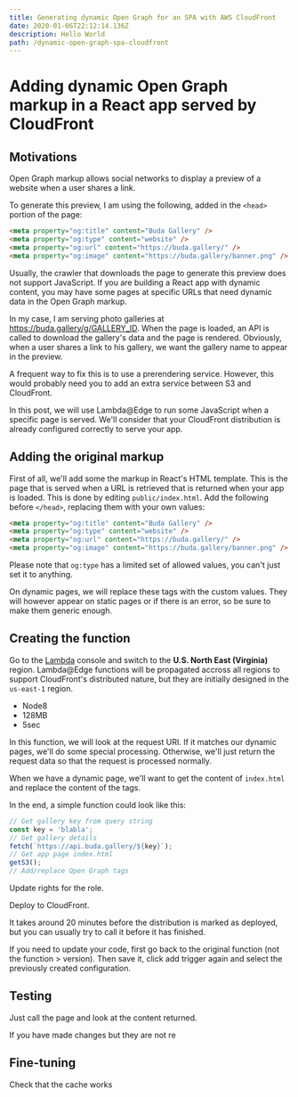 ```yaml
---
title: Generating dynamic Open Graph for an SPA with AWS CloudFront
date: 2020-01-06T22:12:14.136Z
description: Hello World
path: /dynamic-open-graph-spa-cloudfront
---
```


# Adding dynamic Open Graph markup in a React app served by CloudFront

## Motivations

Open Graph markup allows social networks to display a preview of a website when a user shares a link.

<!-- Image of Facebook Open Graph preview -->

To generate this preview, I am using the following, added in the `<head>` portion of the page:

```html
<meta property="og:title" content="Buda Gallery" />
<meta property="og:type" content="website" />
<meta property="og:url" content="https://buda.gallery/" />
<meta property="og:image" content="https://buda.gallery/banner.png" />
```

Usually, the crawler that downloads the page to generate this preview does not support JavaScript. If you are building a React app with dynamic content, you may have some pages at specific URLs that need dynamic data in the Open Graph markup.

In my case, I am serving photo galleries at https://buda.gallery/g/GALLERY_ID. When the page is loaded, an API is called to download the gallery's data and the page is rendered. Obviously, when a user shares a link to his gallery, we want the gallery name to appear in the preview.

A frequent way to fix this is to use a prerendering service. However, this would probably need you to add an extra service between S3 and CloudFront.

In this post, we will use Lambda@Edge to run some JavaScript when a specific page is served. We'll consider that your CloudFront distribution is already configured correctly to serve your app.

## Adding the original markup

First of all, we'll add some the markup in React's HTML template. This is the page that is served when a URL is retrieved that is returned when your app is loaded. This is done by editing `public/index.html`. Add the following before `</head>`, replacing them with your own values:

```html
<meta property="og:title" content="Buda Gallery" />
<meta property="og:type" content="website" />
<meta property="og:url" content="https://buda.gallery/" />
<meta property="og:image" content="https://buda.gallery/banner.png" />
```

<!-- Maybe don't add that in fact and just push before </head> -->

Please note that `og:type` has a limited set of allowed values, you can't just set it to anything.

On dynamic pages, we will replace these tags with the custom values. They will however appear on static pages or if there is an error, so be sure to make them generic enough.

## Creating the function

Go to the [Lambda](https://console.aws.com) console and switch to the **U.S. North East (Virginia)** region. Lambda@Edge functions will be propagated accross all regions to support CloudFront's distributed nature, but they are initially designed in the `us-east-1` region.

- Node8
- 128MB
- 5sec

In this function, we will look at the request URI. If it matches our dynamic pages, we'll do some special processing. Otherwise, we'll just return the request data so that the request is processed normally.

When we have a dynamic page, we'll want to get the content of `index.html` and replace the content of the tags.

In the end, a simple function could look like this:

```javascript
// Get gallery key from query string
const key = 'blabla';
// Get gallery details
fetch(`https://api.buda.gallery/${key}`);
// Get app page index.html
getS3();
// Add/replace Open Graph tags
```

Update rights for the role.

Deploy to CloudFront.

It takes around 20 minutes before the distribution is marked as deployed, but you can usually try to call it before it has finished.

If you need to update your code, first go back to the original function (not the function > version). Then save it, click add trigger again and select the previously created configuration.

## Testing

Just call the page and look at the content returned.

If you have made changes but they are not re

## Fine-tuning

Check that the cache works
